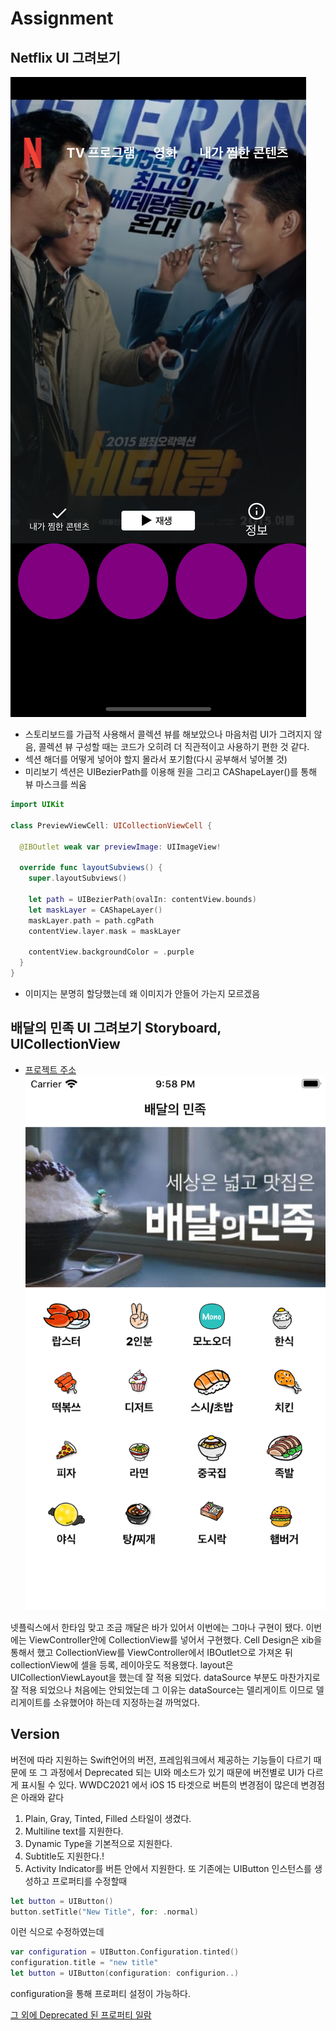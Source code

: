 # Assignment

## Netflix UI 그려보기

![](src/view.png)
- 스토리보드를 가급적 사용해서 콜렉션 뷰를 해보았으나 마음처럼 UI가 그려지지 않음, 콜렉션 뷰 구성할 때는 코드가 오히려 더 직관적이고 사용하기 편한 것 같다.
- 섹션 해더를 어떻게 넣어야 할지 몰라서 포기함(다시 공부해서 넣어볼 것)
- 미리보기 섹션은 UIBezierPath를 이용해 원을 그리고 CAShapeLayer()를 통해 뷰 마스크를 씌움
```Swift
import UIKit

class PreviewViewCell: UICollectionViewCell {
  
  @IBOutlet weak var previewImage: UIImageView!
  
  override func layoutSubviews() {
    super.layoutSubviews()
    
    let path = UIBezierPath(ovalIn: contentView.bounds)
    let maskLayer = CAShapeLayer()
    maskLayer.path = path.cgPath
    contentView.layer.mask = maskLayer
    
    contentView.backgroundColor = .purple
  }
}
```
- 이미지는 분명히 할당했는데 왜 이미지가 안들어 가는지 모르겠음

## 배달의 민족 UI 그려보기 Storyboard, UICollectionView
- [프로젝트 주소](DeliveryPeople)
![](src/delivaryPeople.png)

넷플릭스에서 한타임 맞고 조금 깨달은 바가 있어서 이번에는 그마나 구현이 됐다.
이번에는 ViewController안에 CollectionView를 넣어서 구현했다.
Cell Design은 xib을 통해서 했고 CollectionView를 ViewController에서 IBOutlet으로 가져온 뒤 collectionView에 셀을 등록, 레이아웃도 적용했다.
layout은 UICollectionViewLayout을 했는데 잘 적용 되었다.
dataSource 부분도 마찬가지로 잘 적용 되었으나 처음에는 안되었는데 그 이유는 dataSource는 델리게이트 이므로 델리게이트를 소유했어야 하는데 지정하는걸 까먹었다.

## Version
버전에 따라 지원하는 Swift언어의 버전, 프레임워크에서 제공하는 기능들이 다르기 때문에 또 그 과정에서 Deprecated 되는 UI와 메소드가 있기 때문에 버전별로 UI가 다르게 표시될 수 있다.
WWDC2021 에서 iOS 15 타겟으로 버튼의 변경점이 많은데 변경점은 아래와 같다
1. Plain, Gray, Tinted, Filled 스타일이 생겼다.
2. Multiline text를 지원한다.
3. Dynamic Type을 기본적으로 지원한다.
4. Subtitle도 지원한다.!
5. Activity Indicator를 버튼 안에서 지원한다.
또 기존에는 UIButton 인스턴스를 생성하고 프로퍼티를 수정할때
```Swift
let button = UIButton()
button.setTitle("New Title", for: .normal) 
```
이런 식으로 수정하였는데

```Swift
var configuration = UIButton.Configuration.tinted()
configuration.title = "new title"
let button = UIButton(configuration: configurion..)
```
configuration을 통해 프로퍼티 설정이 가능하다.

[그 외에 Deprecated 된 프로퍼티 일람](https://developer.apple.com/documentation/uikit/uibutton/deprecated_button_properties_and_methods)
